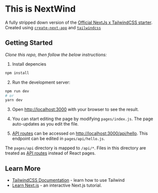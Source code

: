 # This is NextWind

A fully stripped down version of the [Official NextJs x TailwindCSS starter](https://github.com/vercel/next.js/tree/4d4f3093019179b1928ec07c16f38882241c0375/examples/with-tailwindcss). Created using [`create-next-app`](https://github.com/vercel/next.js/tree/canary/packages/create-next-app) and [`tailwindcss`](https://tailwindui.com/documentation#react-installing-dependencies)

## Getting Started

*Clone this repo, then follow the below instructions:*

1. Install depencies
```bash
npm install
```  

2. Run the development server:

```bash
npm run dev
# or
yarn dev
```

3. Open [http://localhost:3000](http://localhost:3000) with your browser to see the result.


4. You can start editing the page by modifying `pages/index.js`. The page auto-updates as you edit the file.

5. [API routes](https://nextjs.org/docs/api-routes/introduction) can be accessed on [http://localhost:3000/api/hello](http://localhost:3000/api/hello). This endpoint can be edited in `pages/api/hello.js`.

The `pages/api` directory is mapped to `/api/*`. Files in this directory are treated as [API routes](https://nextjs.org/docs/api-routes/introduction) instead of React pages.

## Learn More

- [TailwindCSS Documentation](https://tailwindcss.com/docs/guides/nextjs) - learn how to use Tailwind
- [Learn Next.js](https://nextjs.org/learn) - an interactive Next.js tutorial.
